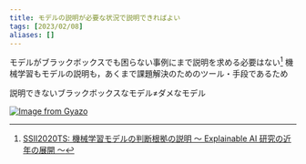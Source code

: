 ```yaml
---
title: モデルの説明が必要な状況で説明できればよい
tags: [2023/02/08]
aliases: []
---
```


モデルがブラックボックスでも困らない事例にまで説明を求める必要はない[^1]
機械学習もモデルの説明も，あくまで課題解決のためのツール・手段であるため

説明できないブラックボックスなモデル$\neq$ダメなモデル

[![Image from Gyazo](https://i.gyazo.com/03392965188a9eb8af29b8b12c725d90.png)](https://gyazo.com/03392965188a9eb8af29b8b12c725d90)

[^1]: [SSII2020TS: 機械学習モデルの判断根拠の説明​ 〜 Explainable AI 研究の近年の展開 〜​](https://www.slideshare.net/SSII_Slides/ssii2020ts-explainable-ai)